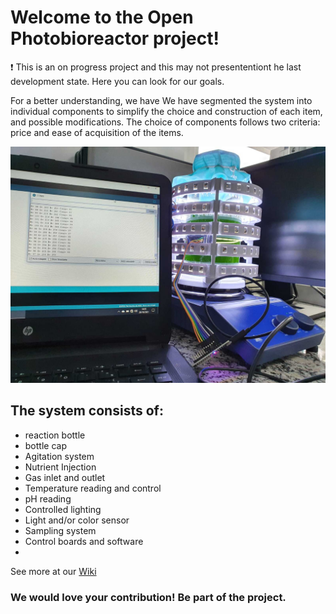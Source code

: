 # Welcome to the Open Photobioreactor project!

❗ This is an on progress project and this may not presententiont he last development state. Here you can look for our goals.

For a better understanding, we have 
We have segmented the system into individual components to simplify the choice and construction of each item, and possible modifications. The choice of components follows two criteria: price and ease of acquisition of the items.

![PBR](https://github.com/VitorFrost/photobioreactor/blob/main/Images/PBR.jpeg)

## The system consists of:

- reaction bottle
- bottle cap
- Agitation system
- Nutrient Injection
- Gas inlet and outlet
- Temperature reading and control
- pH reading
- Controlled lighting
- Light and/or color sensor
- Sampling system
- Control boards and software
- 
See more at our [Wiki](https://github.com/VitorFrost/photobioreactor/wiki)

### We would love your contribution! Be part of the project.
